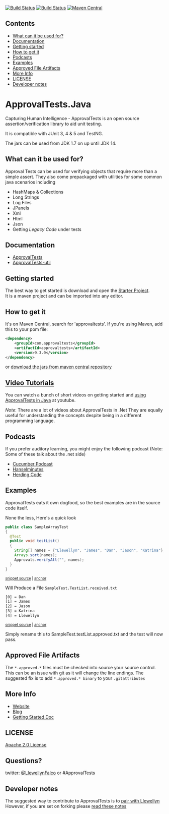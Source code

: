 <!--
GENERATED FILE - DO NOT EDIT
This file was generated by [MarkdownSnippets](https://github.com/SimonCropp/MarkdownSnippets).
Source File: /README.source.md
To change this file edit the source file and then run MarkdownSnippets.
-->


[![Build Status](https://github.com/approvals/ApprovalTests.java/workflows/mvn%20verify%20linux/badge.svg?branch=master)](https://github.com/approvals/ApprovalTests.java/actions?query=build%3Amaster) 
[![Build Status](https://github.com/approvals/ApprovalTests.java/workflows/mvn%20verify%20windows/badge.svg?branch=master)](https://github.com/approvals/ApprovalTests.java/actions?query=build%3Amaster)
[![Maven Central](https://maven-badges.herokuapp.com/maven-central/com.approvaltests/approvaltests/badge.svg)](https://maven-badges.herokuapp.com/maven-central/com.approvaltests/approvaltests)
<!-- toc -->
## Contents

  * [What can it be used for?](#what-can-it-be-used-for)
  * [Documentation](#documentation)
  * [Getting started](#getting-started)
  * [How to get it](#how-to-get-it)
  * [Podcasts](#podcasts)
  * [Examples](#examples)
  * [Approved File Artifacts](#approved-file-artifacts)
  * [More Info](#more-info)
  * [LICENSE](#license)
  * [Developer notes](#developer-notes)<!-- endToc -->

# ApprovalTests.Java

Capturing Human Intelligence - ApprovalTests is an open source assertion/verification library to aid unit testing.

It is compatible with JUnit 3, 4 & 5 and TestNG.

The jars can be used from JDK 1.7 on up until JDK 14.

## What can it be used for?

Approval Tests can be used for verifying objects that require more than a simple assert. They also come prepackaged with utilities for some common java scenarios including


- HashMaps & Collections
- Long Strings
- Log Files
- JPanels
- Xml
- Html
- Json
- Getting *Legacy Code* under tests

## Documentation
- [ApprovalTests](/approvaltests/docs/README.md)  
- [ApprovalTests-util](/approvaltests-util/docs/README.md)

## Getting started

The best way to get started is download and open the [Starter Project](https://github.com/approvals/approvaltests.java.starterproject).  
It is a maven project and can be imported into any editor.


## How to get it
It's on Maven Central, search for 'approvaltests'. If you're using Maven,
add this to your pom file:

``` xml
<dependency>
    <groupId>com.approvaltests</groupId>
    <artifactId>approvaltests</artifactId>
    <version>9.3.0</version>
</dependency>
```

or [download the jars from maven central repository](https://repo1.maven.org/maven2/com/approvaltests/approvaltests/)

[Video Tutorials](https://www.youtube.com/playlist?list=PLFBA98F47156EFAA9&feature=view_all)
---

You can watch a bunch of short videos on getting started and [using ApprovalTests in Java](https://www.youtube.com/playlist?list=PLFBA98F47156EFAA9&feature=view_all) at youtube.

*Note*: There are a lot of videos about ApprovalTests in .Net They are equally useful for understanding the concepts despite being in a different programming language.

## Podcasts

If you prefer auditory learning, you might enjoy the following podcast (Note: Some of these talk about the .net side)

- [Cucumber Podcast](https://cucumber.io/blog/2017/01/26/approval-testing)
- [Hanselminutes](https://www.hanselminutes.com/360/approval-tests-with-llewellyn-falco)
- [Herding Code](https://www.developerfusion.com/media/122649/herding-code-117-llewellyn-falcon-on-approval-tests/)



## Examples

ApprovalTests eats it own dogfood, so the best examples are in the source code itself.

None the less,  Here's a quick look

<!-- snippet: demo -->
<a id='snippet-demo'></a>
```java
public class SampleArrayTest
{
  @Test
  public void testList()
  {
    String[] names = {"Llewellyn", "James", "Dan", "Jason", "Katrina"};
    Arrays.sort(names);
    Approvals.verifyAll("", names);
  }
}
```
<sup><a href='/approvaltests-tests/src/test/java/org/approvaltests/demos/SampleArrayTest.java#L8-L19' title='File snippet `demo` was extracted from'>snippet source</a> | <a href='#snippet-demo' title='Navigate to start of snippet `demo`'>anchor</a></sup>
<!-- endSnippet -->

Will Produce a File `SampleTest.TestList.received.txt`
<!-- snippet: /approvaltests-tests/src/test/java/org/approvaltests/demos/SampleArrayTest.testList.approved.txt -->
<a id='snippet-/approvaltests-tests/src/test/java/org/approvaltests/demos/SampleArrayTest.testList.approved.txt'></a>
```txt
[0] = Dan
[1] = James
[2] = Jason
[3] = Katrina
[4] = Llewellyn
```
<sup><a href='/approvaltests-tests/src/test/java/org/approvaltests/demos/SampleArrayTest.testList.approved.txt#L1-L5' title='File snippet `/approvaltests-tests/src/test/java/org/approvaltests/demos/SampleArrayTest.testList.approved.txt` was extracted from'>snippet source</a> | <a href='#snippet-/approvaltests-tests/src/test/java/org/approvaltests/demos/SampleArrayTest.testList.approved.txt' title='Navigate to start of snippet `/approvaltests-tests/src/test/java/org/approvaltests/demos/SampleArrayTest.testList.approved.txt`'>anchor</a></sup>
<!-- endSnippet -->

Simply rename this to SampleTest.testList.approved.txt and the test will now pass.

## Approved File Artifacts


The `*.approved.*` files must be checked into source your source control.
This can be an issue with git as it will change the line endings.
The suggested fix is to add
`*.approved.* binary` to your `.gitattributes`

## More Info


- [Website](https://approvaltests.org/)
- [Blog](https://blog.approvaltests.org/)
- [Getting Started Doc](https://github.com/approvals/ApprovalTests.Java/blob/master/build/resources/approval_tests/documentation/ApprovalTests%20-%20GettingStarted.md)



## LICENSE
[Apache 2.0 License](https://github.com/SignalR/SignalR/blob/master/LICENSE.md)


Questions?
---

twitter: [@LlewellynFalco](https://twitter.com/#!/llewellynfalco) or #ApprovalTests


## Developer notes  

The suggested way to contribute to ApprovalTests is to [pair with Llewellyn](mailto:llewellyn.falco@gmail.com)  
However, if you are set on forking please [read these notes](developer_notes.md)
